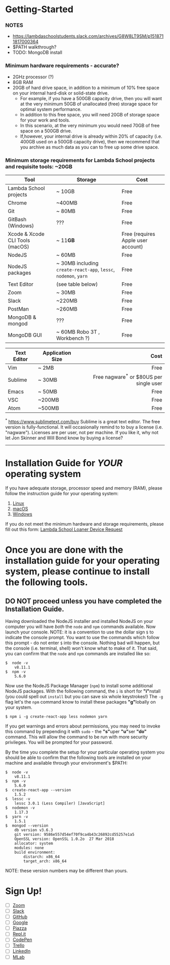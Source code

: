 # Getting-Started

### NOTES
- https://lambdaschoolstudents.slack.com/archives/G8W8LT9SM/p1518711817000364
- $PATH walkthrough?
- TODO: MongoDB install

### Minimum hardware requirements - accurate?
- 2GHz processor (?)
- 8GB RAM
- 20GB of hard drive space, in addition to a minimum of 10% free space on your internal hard-disk or solid-state drive.
  - For example, if you have a 500GB capacity drive, then you will want at the very minimum 50GB of unallocated (free) storage space for optimal system performance.
  - In addition to this free space, you will need 20GB of storage space for your work and tools.
  - In this scenario, at the very minimum you would need 70GB of free space on a 500GB drive.
  - If,however,  your internal drive is already within 20% of capacity (i.e. 400GB used on a 500GB capacity drive), then we recommend that you archive as much data as you can to free up some drive space.

### Minimum storage requirements for Lambda School projects and requisite tools: ~20GB
| Tool | Storage | Cost |
|---|---|---|
| Lambda School projects | ~ 10GB | Free |
| Chrome | ~400MB | Free |
| Git | ~ 80MB | Free |
| GitBash (Windows) | ??? | Free |
| Xcode & Xcode CLI Tools (macOS) | ~ 11**GB** | Free (requires Apple user account) |
| NodeJS | ~ 60MB | Free |
| NodeJS packages | ~ 30MB including `create-react-app`, `lessc`, `nodemon`, `yarn` | Free |
| Text Editor | (see table below) | Free |
| Zoom | ~ 30MB | Free |
| Slack | ~220MB | Free |
| PostMan | ~260MB | Free |
| MongoDB & mongod | ??? | Free |
| MongoDB GUI | ~ 60MB Robo 3T , Workbench ?) | Free |

| Text Editor | Application Size | Cost |
|---|---|--:|
| Vim | ~  2MB | Free |
| Sublime | ~ 30MB | Free nagware<sup>*</sup> or $80US per single user |
| Emacs | ~ 50MB | Free |
| VSC | ~200MB | Free |
| Atom | ~500MB | Free |

<sup>*</sup> https://www.sublimetext.com/buy Sublime is a great text editor. The free version is fully-functional. It will occasionally remind to to buy a license (i.e. "nagware"). Licenses are per user, not per machine. If you like it, why not let Jon Skinner and Will Bond know by buying a license?

***

# Installation Guide for _YOUR_ operating system
If you have adequate storage, processor speed and memory (RAM), please follow the instruction guide for your operating system:
1. [Linux](Linux/README.md)
2. [macOS](Mac/README.md)
3. [Windows](Windows/README.md)

If you do not meet the minimum hardware and storage requirements, please fill out this form: [Lambda School Loaner Device Request](https://airtable.com/shrEHS8dPFyhcYBMI)

# Once you are done with the installation guide for your operating system, please continue to install the following tools.
## DO NOT proceed unless you have completed the Installation Guide.

Having downloaded the NodeJS installer and installed NodeJS on your computer you will have _both_ the `node` and `npm` commands available. Now launch your console. NOTE: it is a convention to use the dollar sign `$` to indicate the console prompt. You want to use the commands which follow this prompt - do not enter `$` into the console. Nothing bad will happen, but the console (i.e. terminal, shell) won't know what to make of it. That said, you can confirm that the `node` and `npm` commands are installed like so:

```console
$  node -v
    v8.11.1
$  npm -v
    5.6.0
```

Now use the NodeJS Package Manager (`npm`) to install some additional NodeJS packages. With the following command, the `i` is short for <b>"i"</b>nstall (you could spell out `install` but you can save six whole keystrokes!) The `-g` flag let's the `npm` command know to install these packages <b>"g"</b>lobally on your system.

```console
$ npm i -g create-react-app less nodemon yarn
```

If you get warnings and errors about permissions, you may need to invoke this command by prepending it with `sudo` - the <b>"s"</b>uper <b>"u"</b>ser <b>"do"</b> command. This will allow the command to be run with more security privileges. You will be prompted for your password.

By the time you complete the setup for your particular operating system you should be able to confirm that the following tools are installed on your machine and available through your environment's $PATH:

```console
$  node -v
    v8.11.1
$  npm -v
    5.6.0
$  create-react-app --version
    1.5.2
$  lessc -v
    lessc 3.0.1 (Less Compiler) [JavaScript]
$  nodemon -v
    1.17.3
$  yarn -v
    1.5.1
$  mongod --version
    db version v3.6.3
    git version: 9586e557d54ef70f9ca4b43c26892cd55257e1a5
    OpenSSL version: OpenSSL 1.0.2o  27 Mar 2018
    allocator: system
    modules: none
    build environment:
        distarch: x86_64
        target_arch: x86_64
```

NOTE: these version numbers may be different than yours.

# Sign Up!
- [ ] [Zoom](https://www.zoom.us/signup)
- [ ] [Slack](https://slack.com/)
- [ ] [GitHub](https://www.github.com/)
- [ ] [Google](https://accounts.google.com/SignUp)
- [ ] [Piazza](https://piazza.com/signup)
- [ ] [Repl.it](https://repl.it/signup)
- [ ] [CodePen](https://codepen.io/)
- [ ] [Trello](https://trello.com/signup)
- [ ] [LinkedIn](https://www.linkedin.com)
- [ ] [MLab](https://mlab.com/signup/)
